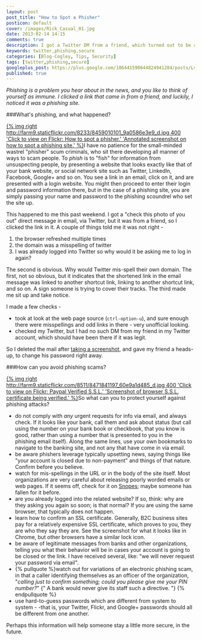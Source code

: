 ```yaml
---
layout: post
post_title: "How to Spot a Phisher"
posticon: default
cover: /images/Rick_Casual_01.jpg
date: 2013-02-14 14:15
comments: true
description: I got a Twitter DM from a friend, which turned out to be a phishing link and not a legit message. How to avoid phishing scams, by Rick Cogley. 
keywords: twitter,phishing,secure
categories: [Blog-Cogley, Tips, Security]
tags: [twitter,phishing,secure]
googleplus_post: https://plus.google.com/106441590644824941284/posts/LvTvabS3nxH
published: true
---
```


_Phishing is a problem you hear about in the news, and you like to think of yourself as immune. I clicked a link that came in from a friend, and luckily, I noticed it was a phishing site._

<!--more--> 

###What's phishing, and what happened? 

[{% img right http://farm9.staticflickr.com/8233/8459010101_9a0586e3e9_d.jpg 400 'Click to view on Flickr: How to spot a phisher.' 'Annotated screenshot on how to spot a phishing site.' %}](http://www.flickr.com/photos/rickcogley/8459010101)I have no patience for the small-minded wastrel "phisher" scum criminals, who sit there developing all manner of ways to scam people. To _phish_ is to "fish" for information from unsuspecting people, by presenting a website that looks exactly like that of your bank website, or social network site such as Twitter, LinkedIn, Facebook, Google+ and so on. You see a link in an email, click on it, and are presented with a login website. You might then proceed to enter their login and password information there, but in the case of a phishing site, you are simply passing your name and password to the phishing scoundrel who set the site up. 

This happened to me this past weekend. I got a "check this photo of you out" direct message in email, via Twitter, but it was from a friend, so I clicked the link in it. A couple of things told me it was not right - 

1. the browser refreshed multiple times
1. the domain was a misspelling of twitter
1. I was already logged into Twitter so why would it be asking me to log in again? 

The second is obvious. Why would Twitter mis-spell their own domain. The first, not so obvious, but it indicates that the shortened link in the email message was linked to another shortcut link, linking to another shortcut link, and so on. A sign someone is trying to cover their tracks. The third made me sit up and take notice. 

I made a few checks - 

* took at look at the web page source (`ctrl-option-u`), and sure enough there were misspellings and odd links in there - very unofficial looking.
* checked my Twitter, but I had no such DM from my friend in my Twitter account, which should have been there if it was legit. 

So I deleted the mail after [taking a screenshot](http://www.flickr.com/photos/rickcogley/8459010101), and gave my friend a heads-up, to change his password right away.

###How can you avoid phishing scams?

[{% img right http://farm9.staticflickr.com/8511/8471841197_60e9a1d485_d.jpg 400 'Click to view on Flickr: Paypal Verified S.S.L.' 'Screenshot of browser S.S.L. certificate being verified.' %}](http://www.flickr.com/photos/rickcogley/8471841197)So what can you to protect yourself against phishing attacks? 

* do not comply with _any_ urgent requests for info via email, and always check. If it looks like your bank, call them and ask about status (but call using the number on your bank book or checkbook, that you know is good, rather than using a number that is presented to you in the phishing email itself). Along the same lines, use your own bookmarks to navigate to the banking site, and not any that have come in via email. 
* be aware phishers leverage typically upsetting news, saying things like "your account is closed due to non-payment" and things of that nature. Confirm before you believe. 
* watch for mis-spellings in the URL or in the body of the site itself. Most organizations are very careful about releasing poorly worded emails or web pages. If it seems off, check for it on [Snopes](http://www.snopes.com); maybe someone has fallen for it before. 
* are you already logged into the related website? If so, think: why are they asking you again so soon; is that normal? If you are using the same browser, that typically does not happen. 
* learn how to confirm an SSL certificate. Generally, B2C business sites pay for a relatively expensive SSL certificate, which proves to you, they are who they say they are. See the screenshot for what it looks like in Chrome, but other browsers have a similar lock icon. 
* be aware of legitimate messages from banks and other organizations, telling you what their behavior will be in cases your account is going to be closed or the link. I have received several, like: "we will never request your password via email". 
* {% pullquote %}watch out for variations of an electronic phishing scam, in that a caller identifying themselves as an officer of the organization, "_calling just to confirm something; could you please give me your PIN number?_" {" A bank would never give its staff such a directive. "} {% endpullquote %}
* use hard-to-guess passwords which are different from system to system - -that is, your Twitter, Flickr, and Google+ passwords should all be different from one another. 

Perhaps this information will help someone stay a little more secure, in the future. 









